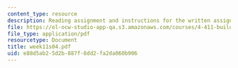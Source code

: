 ```yaml
---
content_type: resource
description: Reading assignment and instructions for the written assignment.
file: https://ol-ocw-studio-app-qa.s3.amazonaws.com/courses/4-411-building-technology-laboratory-spring-2004/e88d5ab25d2b887f8dd2fa2da060b906_week11s04.pdf
file_type: application/pdf
resourcetype: Document
title: week11s04.pdf
uid: e88d5ab2-5d2b-887f-8dd2-fa2da060b906
---
```

